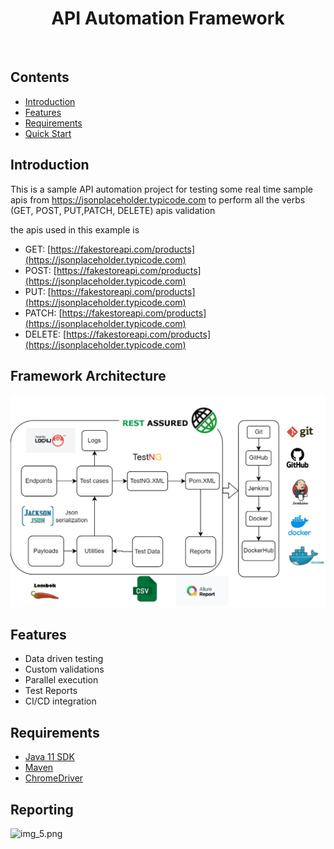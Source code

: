 <h1 align="center"> API Automation Framework</h1> <br>

## Contents

- [Introduction](#introduction)
- [Features](#features)
- [Requirements](#requirements)
- [Quick Start](#quick-start)


## Introduction

This is a sample API automation project for testing some real time sample apis from https://jsonplaceholder.typicode.com to perform all the verbs (GET, POST, PUT,PATCH, DELETE) apis validation

the apis used in this example is 
- GET: [https://fakestoreapi.com/products](https://jsonplaceholder.typicode.com)
- POST:  [https://fakestoreapi.com/products](https://jsonplaceholder.typicode.com)
- PUT:  [https://fakestoreapi.com/products](https://jsonplaceholder.typicode.com)
- PATCH:  [https://fakestoreapi.com/products](https://jsonplaceholder.typicode.com)
- DELETE: [https://fakestoreapi.com/products](https://jsonplaceholder.typicode.com)
  
## Framework Architecture 

![framework.jpg](framework.jpg)


## Features

- Data driven testing
- Custom validations 
- Parallel execution
- Test Reports
- CI/CD integration

## Requirements

* [Java 11 SDK](https://www.oracle.com/au/java/technologies/javase/jdk11-archive-downloads.html)
* [Maven](https://maven.apache.org/download.cgi)
* [ChromeDriver](https://chromedriver.chromium.org/downloads)

## Reporting

![img_5.png](img_5.png)
